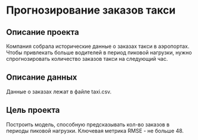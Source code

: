 # Прогнозирование заказов такси

## Описание проекта

Компания собрала исторические данные о заказах такси в аэропортах. Чтобы привлекать больше водителей в период пиковой нагрузки, нужно спрогнозировать количество заказов такси на следующий час.

## Описание данных

Данные о заказах лежат в файле taxi.csv.

## Цель проекта

Построить модель, способную предсказывать кол-во заказов в периоды пиковой нагрузки. Ключевая метрика RMSE - не больше 48.
